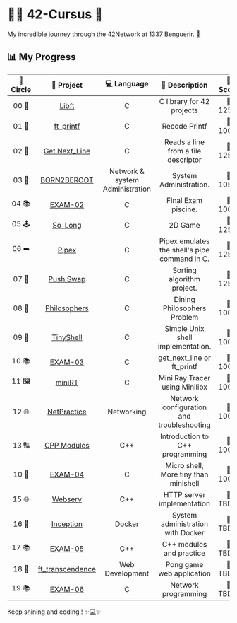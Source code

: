 # 👩‍💻 **42-Cursus 🚀**
My incredible journey through the 42Network at 1337 Benguerir. 🚀
## 📊 **My Progress**
| 🔄 **Circle** | 📂 **Project** | 💻 **Language** | 📝 **Description** | 🌟 **Score** |
|:------------:|:---------------:|:---------------:|:------------------:|:------------:|
| 00 📘 | [Libft](https://github.com/48k483x/42_CURSUS/tree/main/libft) | C | C library for 42 projects | 💯 125% |
| 01 🎉 | [ft_printf](https://github.com/48k483x/42_CURSUS/tree/main/ft_printf) | C | Recode Printf | 💯 100% |
| 02 📝 | [Get Next_Line](https://github.com/48k483x/42_CURSUS/tree/main/Get_Next_Line) | C | Reads a line from a file descriptor | 💯 125% |
| 03 🐧 | [BORN2BEROOT](https://github.com/48k483x/Born2beroot-Tutorial) | Network & system Administration | System Administration.| 💯 105% |
| 04 📚 | [EXAM-02](https://github.com/48k483x/42_EXAM/tree/main/.subjects/STUD_PART/exam_02) | C | Final Exam piscine. | 💯 100% |
| 05 🕹️ | [So_Long](https://github.com/48k483x/42_CURSUS/tree/main/So_Long) | C | 2D Game | 💯 125% |
| 06 ➡️ | [Pipex](https://github.com/48k483x/42_CURSUS/tree/main/PiPex) | C | Pipex emulates the shell's pipe command in C. | 💯 125% |
| 07 🔄 | [Push Swap](https://github.com/48k483x/42_CURSUS/tree/main/push_swap) | C | Sorting algorithm project. | 💯 125% |
| 08 🍝 | [Philosophers](https://github.com/48k483x/Philosophers) | C | Dining Philosophers Problem | 💯 100% |
| 09 🐚 | [TinyShell](https://github.com/48k483x/TinyShell) | C | Simple Unix shell implementation. | 💯 100% |
| 10 📚 | [EXAM-03](https://github.com/48k483x/42_EXAM/tree/main/.subjects/STUD_PART/exam_03) | C | get_next_line or ft_printf | 💯 100% |
| 11 🖼️ | [miniRT](https://github.com/48k483x/MiniRayX) | C | Mini Ray Tracer using Minilibx | 💯 100% |
| 12 🌐 | [NetPractice](https://github.com/48k483x/NetPractice) | Networking | Network configuration and troubleshooting | 💯 100% |
| 13 🔠 | [CPP Modules](https://github.com/48k483x/CPP_Modules) | C++ | Introduction to C++ programming | 💯 100% |
| 10 🐚 | [EXAM-04](https://github.com/48k483x/42_EXAM/tree/main/.subjects/STUD_PART/exam_04) | C | Micro shell, More tiny than minishell | 💯 100% |
| 15 🌐 | [Webserv](https://github.com/48k483x/Webserv) | C++ | HTTP server implementation | 💯 TBD% |
| 16 🐳 | [Inception](https://github.com/48k483x/Inception) | Docker | System administration with Docker | 💯 TBD% |
| 17 📚 | [EXAM-05](https://github.com/48k483x/42_EXAM/tree/main/.subjects/STUD_PART/exam_05) | C++ | C++ modules and practice | 💯 TBD% |
| 18 🏓 | [ft_transcendence](https://github.com/48k483x/ft_transcendence) | Web Development | Pong game web application | 💯 TBD% |
| 19 📚 | [EXAM-06](https://github.com/48k483x/42_EXAM/tree/main/.subjects/STUD_PART/exam_06) | C | Network programming | 💯 TBD% |

Keep shining and coding.! ✨💻✨
